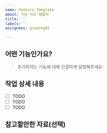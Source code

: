 ```yaml
---
name: Feature Template
about: 기능 이슈 템플릿
title: ''
labels: ''
assignees: giwoong01

---
```


## 어떤 기능인가요?

> 추가하려는 기능에 대해 간결하게 설명해주세요

## 작업 상세 내용

- [ ] TODO
- [ ] TODO
- [ ] TODO

## 참고할만한 자료(선택)
